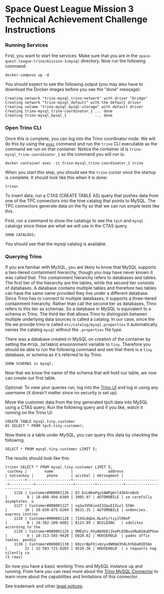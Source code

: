 # Space Quest League Mission 3 Technical Achievement Challenge Instructions

### Running Services

First, you want to start the services. Make sure that you are in the
`space-quest-league-trino/mission-3/mysql` directory. Now run the following
command:

```
docker-compose up -d
```

You should expect to see the following output (you may also have to download
the Docker images before you see the "done" message):

```
Creating network "trino-mysql_trino-network" with driver "bridge"
Creating network "trino-mysql_default" with the default driver
Creating volume "trino-mysql_mysql-storage" with default driver
Creating trino-mysql_trino-coordinator_1 ... done
Creating trino-mysql_mysql_1             ... done
```

### Open Trino CLI

Once this is complete, you can log into the Trino coordinator node. We will
do this by using the [`exec`](https://docs.docker.com/engine/reference/commandline/exec/)
command and run the `trino` CLI executable as the command we run on that
container. Notice the container id is `trino-mysql_trino-coordinator_1` so the
command you will run is:

```
docker container exec -it trino-mysql_trino-coordinator_1 trino
```

When you start this step, you should see the `trino` cursor once the startup
is complete. It should look like this when it is done:
```
trino>
```


To insert data, run a CTAS (CREATE TABLE AS) query that pushes data from one of
the TPC connectors into the hive catalog that points to MySQL. The TPC
connectors generate data on the fly so that we can run simple tests like this.

First, run a command to show the catalogs to see the `tpch` and `mysql` catalogs
since these are what we will use in the CTAS query.

```
SHOW CATALOGS;
```

You should see that the mysql catalog is available. 

### Querying Trino

If you are familiar with MySQL, you are likely to know that MySQL supports a 
two-tiered containment hierarchy, though you may have never known it was called
that. This containment hierarchy refers to databases and tables. The first tier
of the hierarchy are the tables, while the second tier consists of databases. A
database contains multiple tables and therefore two tables can have the same 
name provided they live under a different database. Since Trino has to connect
to multiple databases, it supports a three-tiered containment hierarchy. Rather
than call the second tier as databases, Trino refers to this tier as schemas. So
a database in MySQL is equivalent to a schema in Trino. The third tier that 
allows Trino to distinguish between multiple underlying data sources is called a
catalog. In our case, since the file we provide trino is called 
`etc/catalog/mysql.properties` it automatically names the catalog `mysql` without
the `.properties` file type. 

There was a database created in MySQL on creation of the container by setting the
`MYSQL_DATABASE` envoironment variable to `tiny`. Therefore you should be able
to run the following command and see that there is a `tiny` database, or schema 
as it's referred to by Trino.

```
SHOW SCHEMAS in mysql;
```

Now that we know the name of the schema that will hold our table, we now can create our first table.

Optional: To view your queries run, log into the
[Trino UI](http://localhost:8080) and log in using any username (it doesn't
 matter since no security is set up).

Move the customer data from the tiny generated tpch data into MySQL using a CTAS
query. Run the following query and if you like, watch it running on the Trino UI:

```
CREATE TABLE mysql.tiny.customer
AS SELECT * FROM tpch.tiny.customer;
```

Now there is a table under MySQL, you can query this data by checking the
following.
```
SELECT * FROM mysql.tiny.customer LIMIT 5;
```

The results should look like this:
```
trino> SELECT * FROM mysql.tiny.customer LIMIT 5;
 custkey |        name        |                address                 | nationkey |      phone      | acctbal | mktsegment |
---------+--------------------+----------------------------------------+-----------+-----------------+---------+------------+---------------------------
    1126 | Customer#000001126 | 8J bzLWboPqySAWPgHrl4IK4roBvb          |         8 | 18-898-994-6389 | 3905.97 | AUTOMOBILE | se carefully asymptotes. u
    1127 | Customer#000001127 | nq1w3VhKie4I3ZquEIZuz1 5CWn            |        10 | 20-830-875-6204 | 8631.35 | AUTOMOBILE | endencies. express instruc
    1128 | Customer#000001128 | 72XUL0qb4,NLmfyrtzyJlR0eP              |         0 | 10-392-200-8982 | 8123.99 | BUILDING   | odolites according to the
    1129 | Customer#000001129 | OMEqYv,hhyBAObDjIkoPL03BvuSRw02AuDPVoe |         8 | 18-313-585-9420 | 6020.02 | HOUSEHOLD  | pades affix realms. pendin
    1130 | Customer#000001130 | 60zzrBpFXjvHzyv0WObH3h8LhYbOaRID58e    |        22 | 32-503-721-8203 | 9519.36 | HOUSEHOLD  | s requests nag silently ca
(5 rows)
```

So now you have a basic working Trino and MySQL instance up and running. From
here you can read more about the 
[Trino MySQL Connector](https://trino.io/docs/current/connector/mysql.html) 
to learn more about the capabilities and limitations of this connector.

See trademark and other [legal notices](https://trino.io/legal.html).

